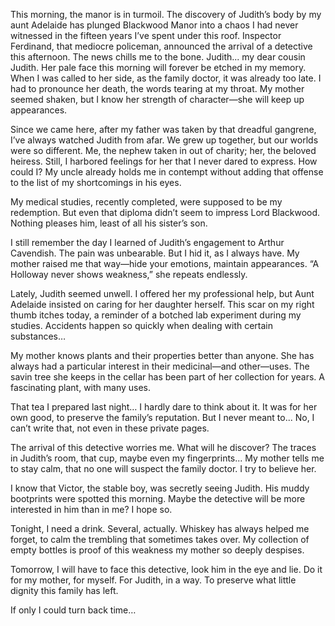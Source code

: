 This morning, the manor is in turmoil.
The discovery of Judith’s body by my aunt Adelaide has plunged Blackwood Manor into a chaos I had never witnessed in the fifteen years I’ve spent under this roof. Inspector Ferdinand, that mediocre policeman, announced the arrival of a detective this afternoon. The news chills me to the bone.
Judith... my dear cousin Judith. Her pale face this morning will forever be etched in my memory. When I was called to her side, as the family doctor, it was already too late. I had to pronounce her death, the words tearing at my throat. My mother seemed shaken, but I know her strength of character—she will keep up appearances.

Since we came here, after my father was taken by that dreadful gangrene, I’ve always watched Judith from afar. We grew up together, but our worlds were so different. Me, the nephew taken in out of charity; her, the beloved heiress. Still, I harbored feelings for her that I never dared to express. How could I? My uncle already holds me in contempt without adding that offense to the list of my shortcomings in his eyes.

My medical studies, recently completed, were supposed to be my redemption. But even that diploma didn’t seem to impress Lord Blackwood. Nothing pleases him, least of all his sister’s son.

I still remember the day I learned of Judith’s engagement to Arthur Cavendish. The pain was unbearable. But I hid it, as I always have. My mother raised me that way—hide your emotions, maintain appearances. “A Holloway never shows weakness,” she repeats endlessly.

Lately, Judith seemed unwell. I offered her my professional help, but Aunt Adelaide insisted on caring for her daughter herself. This scar on my right thumb itches today, a reminder of a botched lab experiment during my studies. Accidents happen so quickly when dealing with certain substances…

My mother knows plants and their properties better than anyone. She has always had a particular interest in their medicinal—and other—uses. The savin tree she keeps in the cellar has been part of her collection for years. A fascinating plant, with many uses.

That tea I prepared last night… I hardly dare to think about it. It was for her own good, to preserve the family’s reputation. But I never meant to... No, I can’t write that, not even in these private pages.

The arrival of this detective worries me. What will he discover? The traces in Judith’s room, that cup, maybe even my fingerprints... My mother tells me to stay calm, that no one will suspect the family doctor. I try to believe her.

I know that Victor, the stable boy, was secretly seeing Judith. His muddy bootprints were spotted this morning. Maybe the detective will be more interested in him than in me? I hope so.

Tonight, I need a drink. Several, actually. Whiskey has always helped me forget, to calm the trembling that sometimes takes over. My collection of empty bottles is proof of this weakness my mother so deeply despises.

Tomorrow, I will have to face this detective, look him in the eye and lie. Do it for my mother, for myself. For Judith, in a way. To preserve what little dignity this family has left.

If only I could turn back time…
